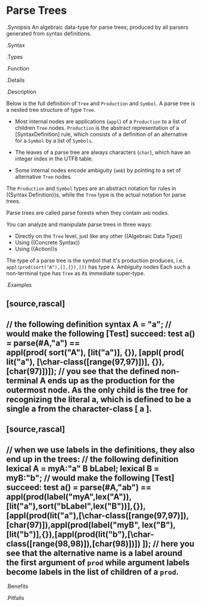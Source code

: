 # Parse Trees

.Synopsis
An algebraic data-type for parse trees; produced by all parsers generated from syntax definitions.

.Syntax

.Types

.Function

.Details

.Description

Below is the full definition of `Tree` and `Production` and `Symbol`. A parse tree is a nested tree structure of type `Tree`. 

*  Most internal nodes are applications (`appl`) of a `Production` to a list of children `Tree` nodes. `Production` is the abstract representation of a [SyntaxDefinition] rule, which consists of a definition of an alternative for a `Symbol` by a list of `Symbols`.
*  The leaves of a parse tree are always
characters (`char`), which have an integer index in the UTF8 table. 

*  Some internal nodes encode ambiguity (`amb`) by pointing to a set of 
alternative `Tree` nodes.


The `Production` and `Symbol` types are an abstract notation for rules in ((Syntax Definition))s, while the `Tree` type is the actual notation
for parse trees. 

Parse trees are called parse forests when they contain `amb` nodes.

You can analyze and manipulate parse trees in three ways:

*  Directly on the `Tree` level, just like any other ((Algebraic Data Type))
*  Using ((Concrete Syntax))
*  Using ((Action))s


The type of a parse tree is the symbol that it's production produces, i.e. `appl(prod(sort("A"),[],{}),[])` has type `A`. Ambiguity nodes 
Each such a non-terminal type has `Tree` as its immediate super-type.
                
.Examples

[source,rascal]
----
// the following definition
syntax A = "a";
// would make the following [Test] succeed:
test a() = parse(#A,"a") ==  
appl(prod(
    sort("A"), 
    [lit("a")], 
    {}),
  [appl(
      prod(
        lit("a"),
        [\char-class([range(97,97)])],
        {}),
      [char(97)])]);
// you see that the defined non-terminal A ends up as the production for the outermost node. As the only child is the tree for recognizing the literal a, which is defined to be a single a from the character-class [ a ].
----

[source,rascal]
----
// when we use labels in the definitions, they also end up in the trees:
// the following definition
lexical A = myA:"a" B bLabel;
lexical B = myB:"b";
// would make the following [Test] succeed:
test a() = parse(#A,"ab") == appl(prod(label("myA",lex("A")),[lit("a"),sort("bLabel",lex("B"))],{}),[appl(prod(lit("a"),[\char-class([range(97,97)]),[char(97)]),appl(prod(label("myB", lex("B"),[lit("b")],{}),[appl(prod(lit("b"),[\char-class([range(98,98)]),[char(98)])]) ]);
// here you see that the alternative name is a label around the first argument of `prod` while argument labels become labels in the list of children of a `prod`.
----
.Benefits

.Pitfalls

